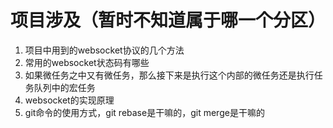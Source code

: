 # 项目涉及（暂时不知道属于哪一个分区）

1. 项目中用到的websocket协议的几个方法
2. 常用的websocket状态码有哪些
3. 如果微任务之中又有微任务，那么接下来是执行这个内部的微任务还是执行任务队列中的宏任务
4. websocket的实现原理
5. git命令的使用方式，git rebase是干嘛的，git merge是干嘛的